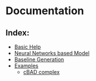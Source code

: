 Documentation
=============

## Index:
* [Basic Help](help.md)
* [Neural Networks based Model](NN.md)
* [Baseline Generation](baseline.md)
* [Examples](../egs)
    - [cBAD complex](../egs/cBAD_complex/README.md)
